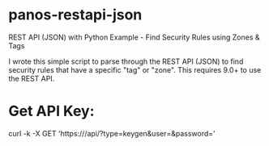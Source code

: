 # panos-restapi-json
REST API (JSON) with Python Example - Find Security Rules using Zones &amp; Tags

I wrote this simple script to parse through the REST API (JSON) to find security rules that have a specific "tag" or "zone".
This requires 9.0+ to use the REST API.

# Get API Key:
curl -k -X GET 'https://<firewall>/api/?type=keygen&user=<username>&password=<password>'
